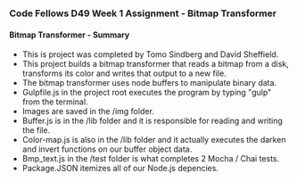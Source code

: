 ### Code Fellows D49 Week 1 Assignment - Bitmap Transformer

#### Bitmap Transformer - Summary
+ This is project was completed by Tomo Sindberg and David Sheffield.
+ This project builds a bitmap transformer that reads a bitmap from a disk, transforms its color and writes that output to a new file.
+ The bitmap transformer uses node buffers to manipulate binary data.
+ Gulpfile.js in the project root executes the program by typing "gulp" from the terminal.
+ Images are saved in the /img folder.
+ Buffer.js is in the /lib folder and it is responsible for reading and writing the file.
+ Color-map.js is also in the /lib folder and it actually executes the darken and invert functions on our buffer object data.
+ Bmp_text.js in the /test folder is what completes 2 Mocha / Chai tests.
+ Package.JSON itemizes all of our Node.js depencies.
